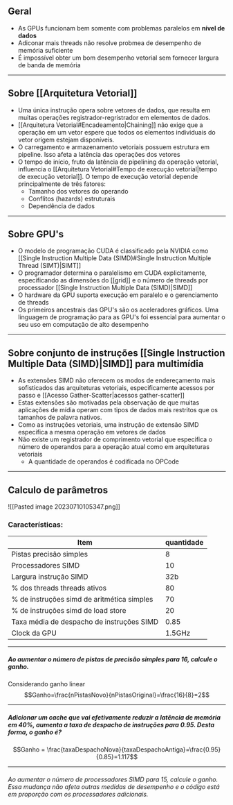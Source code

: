 ## Geral

- As GPUs funcionam bem somente com problemas paralelos em **nível de dados**
- Adiconar mais threads não resolve probmea de desempenho de memória suficiente
- É impossível obter um bom desempenho vetorial sem fornecer largura de banda de memória
---
## Sobre [[Arquitetura Vetorial]]

- Uma única instrução opera sobre vetores de dados, que resulta em muitas operações registrador-regristrador em elementos de dados.
- [[Arquitetura Vetorial#Encadeamento|Chaining]] não exige que a operação em um vetor espere que todos os elementos individuais do vetor origem estejam disponíveis.
- O carregamento e armazenamento vetoriais possuem estrutura em pipeline. Isso afeta a latência das operações dos vetores
- O tempo de início, fruto da latência de pipelining da operação vetorial, influencia o [[Arquitetura Vetorial#Tempo de execução vetorial|tempo de execução vetorial]]. O tempo de execução vetorial depende principalmente de três fatores:
	- Tamanho dos vetores do operando
	- Conflitos (hazards) estruturais
	- Dependência de dados

---
## Sobre GPU's
- O modelo de programação CUDA é classificado pela NVIDIA como [[Single Instruction Multiple Data (SIMD)#Single Instruction Multiple Thread (SIMT)|SIMT]]
- O programador determina o paralelismo em CUDA explicitamente, especificando as dimensões do [[grid]] e o número de threads por processador [[Single Instruction Multiple Data (SIMD)|SIMD]]
- O hardware da GPU suporta execução em paralelo e o gerenciamento de threads
- Os primeiros ancestrais das GPU's são os aceleradores gráficos. Uma linguagem de programação para as GPU's foi essencial para aumentar o seu uso em computação de alto desempenho

---

## Sobre conjunto de instruções [[Single Instruction Multiple Data (SIMD)|SIMD]] para multimídia
- As extensões SIMD não oferecem os modos de endereçamento mais sofisticados das arquiteturas vetoriais, especificamente acessos por passo e [[Acesso Gather-Scatter|acessos gather-scatter]]
- Estas extensões são motivadas pela observação de que muitas aplicações de mídia operam com tipos de dados mais restritos que os tamanhos de palavra nativos.
- Como as instruções vetoriais, uma instrução de extensão SIMD especifica a mesma operação em vetores de dados
- Não existe um registrador de comprimento vetorial que especifica o número de operandos para a operação atual como em arquiteturas vetoriais
	- A quantidade de operandos é codificada no OPCode

---

## Calculo de parâmetros
![[Pasted image 20230710105347.png]]
### Características:
| Item                                       | quantidade |
| ------------------------------------------ | ---------- |
| Pistas precisão simples                    | 8          |
| Processadores SIMD                         | 10         |
| Largura instrução SIMD                     | 32b        |
| % dos threads threads ativos               | 80         |
| % de instruções simd de aritmética simples | 70         |
| % de instruções simd de load store         | 20         |
| Taxa média de despacho de instruções SIMD  | 0.85       |
| Clock da GPU                               | 1.5GHz     |

---
##### Ao aumentar o número de pistas de precisão simples para 16, calcule o ganho.
Considerando ganho linear $$Ganho=\frac{nPistasNovo}{nPistasOriginal}=\frac{16}{8}=2$$ 

---
##### Adicionar um cache que vai efetivamente reduzir a latência de memória em 40%, aumenta a taxa de despacho de instruções para 0.95. Desta forma, o ganho é?
$$Ganho = \frac{taxaDespachoNova}{taxaDespachoAntiga}=\frac{0.95}{0.85}=1.117$$

---
###### Ao aumentar o número de processadores SIMD para 15, calcule o ganho. Essa mudança não afeta outras medidas de desempenho e o código está em proporção com os processadores adicionais.

